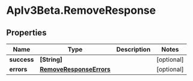 # ApIv3Beta.RemoveResponse

## Properties

Name | Type | Description | Notes
------------ | ------------- | ------------- | -------------
**success** | **[String]** |  | [optional] 
**errors** | [**RemoveResponseErrors**](RemoveResponseErrors.md) |  | [optional] 


